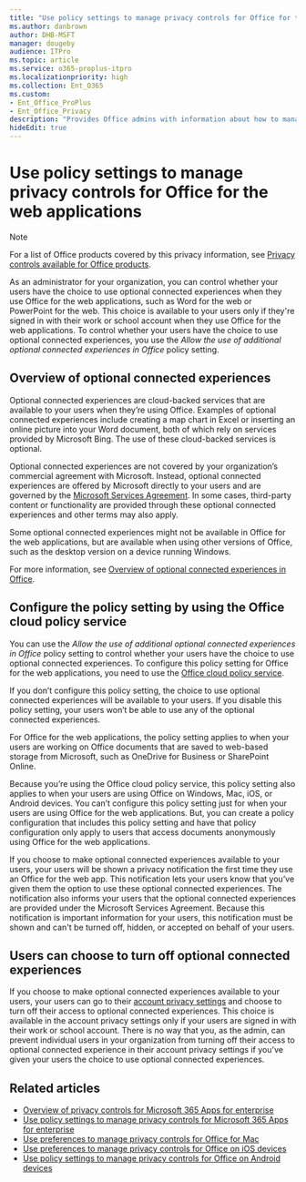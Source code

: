 ```yaml
---
title: "Use policy settings to manage privacy controls for Office for the web applications"
ms.author: danbrown
author: DHB-MSFT
manager: dougeby
audience: ITPro
ms.topic: article
ms.service: o365-proplus-itpro
ms.localizationpriority: high
ms.collection: Ent_O365
ms.custom: 
- Ent_Office_ProPlus
- Ent_Office_Privacy
description: "Provides Office admins with information about how to manage privacy settings for Office for the web applications."
hideEdit: true
---
```


# Use policy settings to manage privacy controls for Office for the web applications

> [!NOTE]
> For a list of Office products covered by this privacy information, see [Privacy controls available for Office products](products-versions-privacy-controls.md).

As an administrator for your organization, you can control whether your users have the choice to use optional connected experiences when they use Office for the web applications, such as Word for the web or PowerPoint for the web. This choice is available to your users only if they're signed in with their work or school account when they use Office for the web applications. To control whether your users have the choice to use optional connected experiences, you use the *Allow the use of additional optional connected experiences in Office* policy setting.

## Overview of optional connected experiences

Optional connected experiences are cloud-backed services that are available to your users when they’re using Office. Examples of optional connected experiences include creating a map chart in Excel or inserting an online picture into your Word document, both of which rely on services provided by Microsoft Bing. The use of these cloud-backed services is optional. 

Optional connected experiences are not covered by your organization’s commercial agreement with Microsoft. Instead, optional connected experiences are offered by Microsoft directly to your users and are governed by the [Microsoft Services Agreement](https://www.microsoft.com/servicesagreement). In some cases, third-party content or functionality are provided through these optional connected experiences and other terms may also apply.

Some optional connected experiences might not be available in Office for the web applications, but are available when using other versions of Office, such as the desktop version on a device running Windows.

For more information, see [Overview of optional connected experiences in Office](optional-connected-experiences.md).

## Configure the policy setting by using the Office cloud policy service

You can use the *Allow the use of additional optional connected experiences in Office* policy setting to control whether your users have the choice to use optional connected experiences. To configure this policy setting for Office for the web applications, you need to use the [Office cloud policy service](../overview-office-cloud-policy-service.md).  

If you don’t configure this policy setting, the choice to use optional connected experiences will be available to your users. If you disable this policy setting, your users won’t be able to use any of the optional connected experiences.

For Office for the web applications, the policy setting applies to when your users are working on Office documents that are saved to web-based storage from Microsoft, such as OneDrive for Business or SharePoint Online.

Because you’re using the Office cloud policy service, this policy setting also applies to when your users are using Office on Windows, Mac, iOS, or Android devices. You can’t configure this policy setting just for when your users are using Office for the web applications. But, you can create a policy configuration that includes this policy setting and have that policy configuration only apply to users that access documents anonymously using Office for the web applications.

If you choose to make optional connected experiences available to your users, your users will be shown a privacy notification the first time they use an Office for the web app. This notification lets your users know that you’ve given them the option to use these optional connected experiences. The notification also informs your users that the optional connected experiences are provided under the Microsoft Services Agreement. Because this notification is important information for your users, this notification must be shown and can't be turned off, hidden, or accepted on behalf of your users.

## Users can choose to turn off optional connected experiences

If you choose to make optional connected experiences available to your users, your users can go to their [account privacy settings](https://support.microsoft.com/office/3e7bc183-bf52-4fd0-8e6b-78978f7f121b#ID0EAADAAA=Online) and choose to turn off their access to optional connected experiences. This choice is available in the account privacy settings only if your users are signed in with their work or school account. There is no way that you, as the admin, can prevent individual users in your organization from turning off their access to optional connected experience in their account privacy settings if you've given your users the choice to use optional connected experiences.

## Related articles

- [Overview of privacy controls for Microsoft 365 Apps for enterprise](overview-privacy-controls.md)
- [Use policy settings to manage privacy controls for Microsoft 365 Apps for enterprise](manage-privacy-controls.md)
- [Use preferences to manage privacy controls for Office for Mac](mac-privacy-preferences.md)
- [Use preferences to manage privacy controls for Office on iOS devices](ios-privacy-preferences.md)
- [Use policy settings to manage privacy controls for Office on Android devices](android-privacy-controls.md)